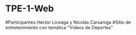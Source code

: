 # TPE-1-Web

#Participantes Héctor Liceaga y Nicolás Carsaniga
#Sitio de entretenimiento con temática "Videos de Deportes"

